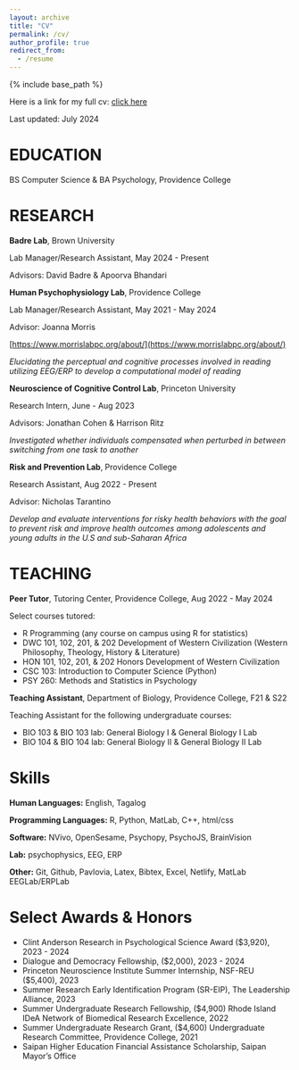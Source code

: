 ```yaml
---
layout: archive
title: "CV"
permalink: /cv/
author_profile: true
redirect_from:
  - /resume
---
```


{% include base_path %}

Here is a link for my full cv: [click here](https://docs.google.com/document/d/1wvmLmTKqCZVyNTeP7ol5P8nKuEApagGp1KOqcArEVcs/edit?usp=sharing)

Last updated: July 2024

EDUCATION
======

BS Computer Science & BA Psychology, Providence College



RESEARCH
======

**Badre Lab**, Brown University

Lab Manager/Research Assistant, May 2024 - Present

Advisors: David Badre & Apoorva Bhandari


**Human Psychophysiology Lab**, Providence College

Lab Manager/Research Assistant, May 2021 - May 2024

Advisor: Joanna Morris

[https://www.morrislabpc.org/about/](https://www.morrislabpc.org/about/)

*Elucidating the perceptual and cognitive processes involved in reading utilizing EEG/ERP to develop a computational model of reading* 	

**Neuroscience of Cognitive Control Lab**, Princeton University

Research Intern, June - Aug 2023

Advisors: Jonathan Cohen & Harrison Ritz

*Investigated whether individuals compensated when perturbed in between switching from one task to another*


**Risk and Prevention Lab**, Providence College

Research Assistant, Aug 2022 - Present

Advisor: Nicholas Tarantino

*Develop and evaluate interventions for risky health behaviors with the goal to prevent risk and improve health outcomes among adolescents and young adults in the U.S and sub-Saharan Africa*
  
  
  
TEACHING
======
**Peer Tutor**, Tutoring Center, Providence College, Aug 2022 - May 2024

Select courses tutored: 
  * R Programming (any course on campus using R for statistics)
  * DWC 101, 102, 201, & 202 Development of Western Civilization (Western Philosophy, Theology, History & Literature)
  * HON 101, 102, 201, & 202 Honors Development of Western Civilization
  * CSC 103: Introduction to Computer Science (Python)
  * PSY 260: Methods and Statistics in Psychology

**Teaching Assistant**, Department of Biology, Providence College, F21 & S22

Teaching Assistant for the following undergraduate courses: 
  * BIO 103 & BIO 103 lab: General Biology I & General Biology I Lab
  * BIO 104 & BIO 104 lab: General Biology II & General Biology II Lab




Skills
======
**Human Languages:** English, Tagalog

**Programming Languages:** R, Python, MatLab, C++, html/css


**Software:** NVivo, OpenSesame, Psychopy, PsychoJS, BrainVision

**Lab:** psychophysics, EEG, ERP


**Other:** Git, Github, Pavlovia, Latex, Bibtex, Excel, Netlify, MatLab EEGLab/ERPLab




Select Awards & Honors
======
  * Clint Anderson Research in Psychological Science Award ($3,920), 2023 - 2024
  * Dialogue and Democracy Fellowship, ($2,000), 2023 - 2024
  * Princeton Neuroscience Institute Summer Internship, NSF-REU ($5,400), 2023
  * Summer Research Early Identification Program (SR-EIP), The Leadership Alliance, 2023
  * Summer Undergraduate Research Fellowship, ($4,900) Rhode Island IDeA Network of Biomedical Research Excellence, 2022
  * Summer Undergraduate Research Grant, ($4,600) Undergraduate Research Committee, Providence College, 2021
  * Saipan Higher Education Financial Assistance Scholarship, Saipan Mayor’s Office
  
  
  
  